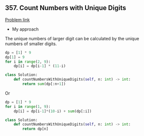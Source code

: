 ## 357. Count Numbers with Unique Digits

[Problem link](https://leetcode.com/problems/count-numbers-with-unique-digits/)

- My approach

The unique numbers of larger digit can be calculated by the unique numbers of smaller digits.

```python
dp = [1] * 9
dp[1] = 9
for i in range(2, 9):
    dp[i] = dp[i-1] * (11-i)

class Solution:
    def countNumbersWithUniqueDigits(self, n: int) -> int:
        return sum(dp[:n+1])
```

Or

```python
dp = [1] * 9
for i in range(1, 9):
    dp[i] = dp[i-1]*(10-i) + sum(dp[:i])

class Solution:
    def countNumbersWithUniqueDigits(self, n: int) -> int:
        return dp[n]
```
